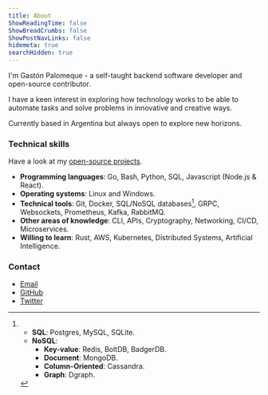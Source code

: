```yaml
---
title: About
ShowReadingTime: false
ShowBreadCrumbs: false
ShowPostNavLinks: false
hidemeta: true
searchHidden: true
---
```


I'm Gastón Palomeque - a self-taught backend software developer and open-source contributor.

I have a keen interest in exploring how technology works to be able to automate tasks and solve problems in innovative and creative ways.

Currently based in Argentina but always open to explore new horizons.

### Technical skills

Have a look at my [open-source projects](/blog/projects).

- **Programming languages**: Go, Bash, Python, SQL, Javascript (Node.js & React).
- **Operating systems**: Linux and Windows.
- **Technical tools**: Git, Docker, SQL/NoSQL databases[^1], GRPC, Websockets, Prometheus, Kafka, RabbitMQ.
- **Other areas of knowledge**: CLI, APIs, Cryptography, Networking, CI/CD, Microservices.
- **Willing to learn**: Rust, AWS, Kubernetes, Distributed Systems, Artificial Intelligence.

### Contact

- [Email](mailto:ggpalomeque@gmail.com)
- [GitHub](https://www.github.com/GGP1)
- [Twitter](https://www.twitter.com/gastipalomeque)
<!-- - [LinkedIn](https://www.linkedin.com/in/gastonpalomeque) -->

[^1]: 
    - **SQL**: Postgres, MySQL, SQLite.
    - **NoSQL**: 
        - **Key-value**: Redis, BoltDB, BadgerDB.
        - **Document**: MongoDB.
        - **Column-Oriented**: Cassandra.
        - **Graph**: Dgraph.